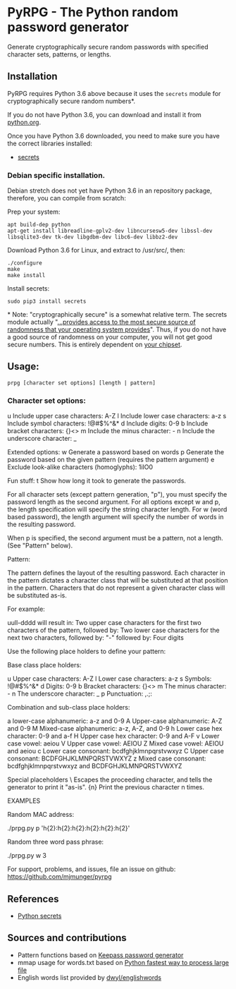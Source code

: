 # PyRPG - The Python random password generator

Generate cryptographically secure random passwords with specified character sets, patterns, or lengths.

## Installation

PyRPG requires Python 3.6 above because it uses the `secrets` module for cryptographically secure random numbers*.

If you do not have Python 3.6, you can download and install it from [python.org](https://www.python.org/downloads/).

Once you have Python 3.6 downloaded, you need to make sure you have the correct libraries installed:
* [secrets]()

### Debian specific installation.

Debian stretch does not yet have Python 3.6 in an repository package, therefore, you can compile from scratch:

Prep your system:
```
apt build-dep python
apt-get install libreadline-gplv2-dev libncursesw5-dev libssl-dev libsqlite3-dev tk-dev libgdbm-dev libc6-dev libbz2-dev
```

Download Python 3.6 for Linux, and extract to /usr/src/, then:
```
./configure
make
make install
```

Install secrets:
```
sudo pip3 install secrets
```

\* Note: "cryptographically secure" is a somewhat relative term. The secrets module actually "[...provides access to the most secure source of randomness that your operating system provides](https://docs.python.org/3/library/secrets.html#random-numbers)". Thus, if you do not have a good source of randomness on your computer, you will not get good secure numbers. This is entirely dependent on [your chipset](https://software.intel.com/en-us/articles/intel-digital-random-number-generator-drng-software-implementation-guide). 
## Usage:
`prpg [character set options] [length | pattern]`

### Character set options:

u    Include upper case characters: A-Z
l    Include lower case characters: a-z
s    Include symbol characters: !@#$%^&*
d    Include digits: 0-9
b    Include bracket characters: {}[]()<>
m    Include the minus character: -
n    Include the underscore character: _

Extended options:
w    Generate a password based on words
p    Generate the password based on the given pattern (requires the pattern argument)
e    Exclude look-alike characters (homoglyphs): 1iIO0

Fun stuff:
t    Show how long it took to generate the passwords.

For all character sets (except pattern generation, "p"), you must specify the password length as the second
argument. For all options except w and p, the length specification will specify the string character length. For
w (word based password), the length argument will specify the number of words in the resulting password.

When p is specified, the second argument must be a pattern, not a length. (See "Pattern" below).

Pattern:

The pattern defines the layout of the resulting password. Each character in the pattern dictates a character
class that will be substituted at that position in the pattern. Characters that do not represent a given character
class will be substituted as-is.

For example:

  uull-dddd will result in:
    Two upper case characters for the first two characters of the pattern, followed by:
    Two lower case characters for the next two characters, followed by:
    "-" followed by:
    Four digits

Use the following place holders to define your pattern:

Base class place holders:

u  Upper case characters: A-Z 
l  Lower case characters: a-z
s  Symbols: !@#$%^&*
d  Digits: 0-9
b  Bracket characters: {}[]()<>
m  The minus character: -
n  The underscore character: _
p  Punctuation: ,.;:

Combination and sub-class place holders:

a  lower-case alphanumeric: a-z and 0-9
A  Upper-case alphanumeric: A-Z and 0-9
M  Mixed-case alphanumeric: a-z, A-Z, and 0-9
h  Lower case hex character: 0-9 and a-f
H  Upper case hex character: 0-9 and A-F
v  Lower case vowel: aeiou
V  Upper case vowel: AEIOU
Z  Mixed case vowel: AEIOU and aeiou
c  Lower case consonant: bcdfghjklmnpqrstvwxyz
C  Upper case consonant: BCDFGHJKLMNPQRSTVWXYZ
z  Mixed case consonant: bcdfghjklmnpqrstvwxyz and BCDFGHJKLMNPQRSTVWXYZ

Special placeholders
\    Escapes the proceeding character, and tells the generator to print it "as-is".
{n}  Print the previous character n times.

EXAMPLES

Random MAC address:

  ./prpg.py p 'h{2}\:h{2}\:h{2}\:h{2}\:h{2}\:h{2}'

Random three word pass phrase:

  ./prpg.py w 3

For support, problems, and issues, file an issue on github:
  https://github.com/mjmunger/pyrpg 

## References
* [Python secrets](https://docs.python.org/3/library/secrets.html#random-numbers)

## Sources and contributions
* Pattern functions based on [Keepass password generator](https://keepass.info/help/base/pwgenerator.html)
* mmap usage for words.txt based on [Python fastest way to process large file](https://stackoverflow.com/questions/30294146/python-fastest-way-to-process-large-file)
* English words list provided by [dwyl/englishwords](https://github.com/dwyl/english-words)
